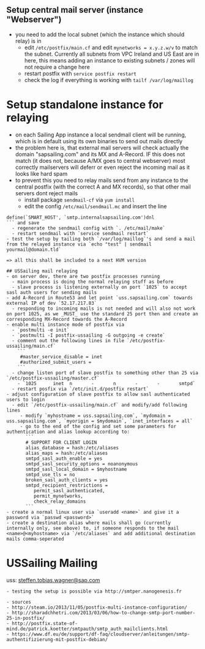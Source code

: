 ## Setup central mail server (instance "Webserver")
- you need to add the local subnet (which the instance which should relay) is in
  - edit `/etc/postfix/main.cf` and edit `mynetworks = x.y.z.w/v` to match the subnet. Currently all subnets from VPC Ireland and US East are in here, this means adding an instance to existing subnets / zones will not require a change here
  - restart postfix with `service postfix restart`
  - check the log if everything is working with `tailf /var/log/maillog`
# Setup standalone instance for relaying
- on each Sailing App instance a local sendmail client will be running, which is in default using its own binaries to send out mails directly
- the problem here is, that external mail servers will check actually the domain "sapsailing.com" and its MX and A-Record. IF this does not match (it does not, because A/MX goes to central webserver) most correctly mailservers will deferr or even reject the incoming mail as it looks like hard spam
- to prevent this you need to relay mails send from any instance to the central postfix (with the correct A and MX records), so that other mail servers dont reject mails
  - install package `sendmail-cf` via `yum install`
  - edit the config `/etc/mail/sendmail.mc` and insert the line 
```
define(`SMART_HOST', `smtp.internalsapsailing.com')dnl
``` and save
  - regenerate the sendmail config with `. /etc/mail/make` 
  - restart sendmail with `service sendmail restart`
- test the setup by tailing both `/var/log/maillog`'s and send a mail from the relayed instance via `echo "test" | sendmail yourmail@domain.tld`

=> all this shall be included to a next HVM version 

## USSailing mail relaying
- on server dev, there are two postfix processes running
  - main process is doing the normal relaying stuff as before
  - slave process is listening externally on port `1025` to accept sasl auth users for sending mails
- add A-Record in Route53 and let point `uss.sapsailing.com` towards external IP of dev `52.17.217.83`
  - responding to incoming mails is not needed and will also not work on port 1025, as we _MUST_ use the standard 25 port then and create an corresponding MX-Record towards the A-Record
- enable multi instance mode of postfix via
  - `postmulti -e init`
  - `postmulti -I postfix-ussailing -G outgoing -e create`
  - comment out the following lines in file `/etc/postfix-ussailing/main.cf`
    ```
     #master_service_disable = inet
     #authorized_submit_users =
    ```
  - change listen port of slave postfix to something other than 25 via `/etc/postfix-ussailing/master.cf`
    - `1025      inet  n       -       n       -       -       smtpd`
  - restart posfix via `/etc/init.d/postfix restart`
- adjust configuration of slave postfix to allow sasl authenticated users to login
  - edit `/etc/postfix-ussailing/main.cf` and modify/add following lines
     - modify `myhostname = uss.sapsailing.com`, `mydomain = uss.sapsailing.com`, `myorigin = $mydomain`, `inet_interfaces = all`
     - go to the end of the config and set some parameters for authentication and alias lookup according to:
       ```
       # SUPPORT FOR CLIENT LOGIN
       alias_database = hash:/etc/aliases
       alias_maps = hash:/etc/aliases
       smtpd_sasl_auth_enable = yes
       smtpd_sasl_security_options = noanonymous
       smtpd_sasl_local_domain = $myhostname
       smtpd_use_tls = no
       broken_sasl_auth_clients = yes
       smtpd_recipient_restrictions =
          permit_sasl_authenticated,
          permit_mynetworks,
          check_relay_domains
       ```
- create a normal linux user via `useradd <name>` and give it a password via `passwd <password>`
- create a destination alias where mails shall go (currently internally only, see above) to, if someone responds to the mail <name>@<myhostname> via `/etc/aliases` and add additional destination mails comma-seperated
  ```
  # USSailing Mailing
  uss:		steffen.tobias.wagner@sap.com
  ```
- testing the setup is possible via http://smtper.nanogenesis.fr

- sources
  - http://steam.io/2013/11/05/postfix-multi-instance-configuration/
  - http://sharadchhetri.com/2013/03/06/how-to-change-smtp-port-number-25-in-postfix/
  - http://postfix.state-of-mind.de/patrick.koetter/smtpauth/smtp_auth_mailclients.html
  - https://www.df.eu/de/support/df-faq/cloudserver/anleitungen/smtp-authentifizierung-mit-postfix-debian/